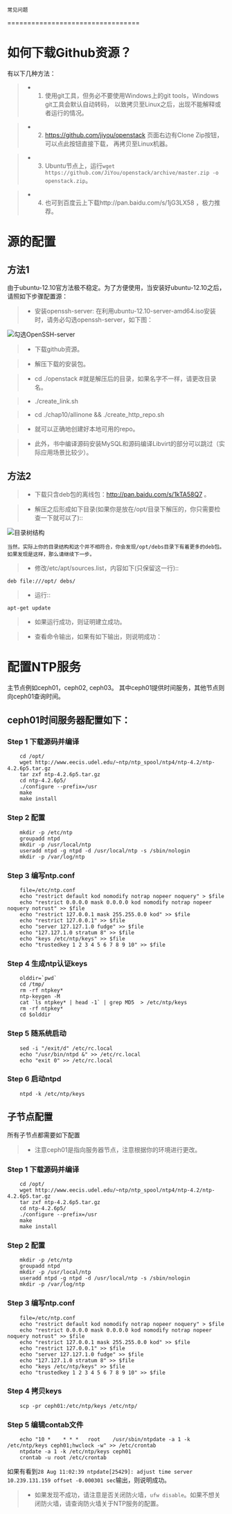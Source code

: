     常见问题
=================================

# 如何下载Github资源？

有以下几种方法：

>* 1. 使用git工具，但务必不要使用Windows上的git tools，Windows git工具会默认自动转码，
   以致拷贝至Linux之后，出现不能解释或者运行的情况。

>* 2. https://github.com/jiyou/openstack 页面右边有Clone Zip按钮，可以点此按钮直接下载，
   再拷贝至Linux机器。

>* 3. Ubuntu节点上，运行`wget https://github.com/JiYou/openstack/archive/master.zip -o openstack.zip`。

>* 4. 也可到百度云上下载http://pan.baidu.com/s/1jG3LX58 ，极力推荐。

# 源的配置

## 方法1

由于ubuntu-12.10官方法极不稳定。为了方便使用，当安装好ubuntu-12.10之后，请照如下步骤配置源：

>* 安装openssh-server: 在利用ubuntu-12.10-server-amd64.iso安装时，请务必勾选openssh-server，如下图：

   ![勾选OpenSSH-server](./vm-install-openssh.png)

>* 下载github资源。

>* 解压下载的安装包。

>* cd ./openstack #就是解压后的目录，如果名字不一样，请更改目录名。

>* ./create_link.sh

>* cd ./chap10/allinone && ./create_http_repo.sh

>* 就可以正确地创建好本地可用的repo。

>* 此外，书中编译源码安装MySQL和源码编译Libvirt的部分可以跳过（实际应用场景比较少）。

## 方法2
>* 下载只含deb包的离线包：http://pan.baidu.com/s/1kTA58Q7 。

>* 解压之后形成如下目录(如果你是放在/opt/目录下解压的，你只需要检查一下就可以了)::

   ![目录树结构](./vm-opt-tree.png)

    当然，实际上你的目录结构和这个并不相符合，你会发现/opt/debs目录下有着更多的deb包。
    如果发现是这样，那么请继续下一步。

>* 修改/etc/apt/sources.list，内容如下(只保留这一行)::

    deb file:///opt/ debs/

>* 运行::

    apt-get update

>* 如果运行成功，则证明建立成功。

>* 查看命令输出，如果有如下输出，则说明成功：


# 配置NTP服务

主节点例如ceph01，ceph02, ceph03。
其中ceph01提供时间服务，其他节点则向ceph01查询时间。


## ceph01时间服务器配置如下：

### Step 1 下载源码并编译

        cd /opt/
        wget http://www.eecis.udel.edu/~ntp/ntp_spool/ntp4/ntp-4.2/ntp-4.2.6p5.tar.gz
        tar zxf ntp-4.2.6p5.tar.gz
        cd ntp-4.2.6p5/
        ./configure --prefix=/usr
        make
        make install

### Step 2 配置

        mkdir -p /etc/ntp
        groupadd ntpd
        mkdir -p /usr/local/ntp
        useradd ntpd -g ntpd -d /usr/local/ntp -s /sbin/nologin
        mkdir -p /var/log/ntp


### Step 3 编写ntp.conf

        file=/etc/ntp.conf
        echo "restrict default kod nomodify notrap nopeer noquery" > $file
        echo "restrict 0.0.0.0 mask 0.0.0.0 kod nomodify notrap nopeer noquery notrust" >> $file
        echo "restrict 127.0.0.1 mask 255.255.0.0 kod" >> $file
        echo "restrict 127.0.0.1" >> $file
        echo "server 127.127.1.0 fudge" >> $file
        echo "127.127.1.0 stratum 8" >> $file
        echo "keys /etc/ntp/keys" >> $file
        echo "trustedkey 1 2 3 4 5 6 7 8 9 10" >> $file

### Step 4 生成ntp认证keys

        olddir=`pwd`
        cd /tmp/
        rm -rf ntpkey*
        ntp-keygen -M
        cat `ls ntpkey* | head -1` | grep MD5  > /etc/ntp/keys
        rm -rf ntpkey*
        cd $olddir

### Step 5 随系统启动

        sed -i "/exit/d" /etc/rc.local
        echo "/usr/bin/ntpd &" >> /etc/rc.local
        echo "exit 0" >> /etc/rc.local


### Step 6 启动ntpd

        ntpd -k /etc/ntp/keys


## 子节点配置

所有子节点都需要如下配置

>* 注意ceph01是指向服务器节点，注意根据你的环境进行更改。

### Step 1 下载源码并编译

        cd /opt/
        wget http://www.eecis.udel.edu/~ntp/ntp_spool/ntp4/ntp-4.2/ntp-4.2.6p5.tar.gz
        tar zxf ntp-4.2.6p5.tar.gz
        cd ntp-4.2.6p5/
        ./configure --prefix=/usr
        make
        make install

### Step 2 配置

        mkdir -p /etc/ntp
        groupadd ntpd
        mkdir -p /usr/local/ntp
        useradd ntpd -g ntpd -d /usr/local/ntp -s /sbin/nologin
        mkdir -p /var/log/ntp


### Step 3 编写ntp.conf

        file=/etc/ntp.conf
        echo "restrict default kod nomodify notrap nopeer noquery" > $file
        echo "restrict 0.0.0.0 mask 0.0.0.0 kod nomodify notrap nopeer noquery notrust" >> $file
        echo "restrict 127.0.0.1 mask 255.255.0.0 kod" >> $file
        echo "restrict 127.0.0.1" >> $file
        echo "server 127.127.1.0 fudge" >> $file
        echo "127.127.1.0 stratum 8" >> $file
        echo "keys /etc/ntp/keys" >> $file
        echo "trustedkey 1 2 3 4 5 6 7 8 9 10" >> $file

### Step 4 拷贝keys

        scp -pr ceph01:/etc/ntp/keys /etc/ntp/

### Step 5 编辑contab文件

        echo "10 *    * * *   root    /usr/sbin/ntpdate -a 1 -k /etc/ntp/keys ceph01;hwclock -w" >> /etc/crontab
        ntpdate -a 1 -k /etc/ntp/keys ceph01
        crontab -u root /etc/crontab

如果有看到`28 Aug 11:02:39 ntpdate[25429]: adjust time server 10.239.131.159 offset -0.000301 sec`输出，则说明成功。

>* 如果发现不成功，请注意是否关闭防火墙，`ufw disable`。如果不想关闭防火墙，请查询防火墙关于NTP服务的配置。
